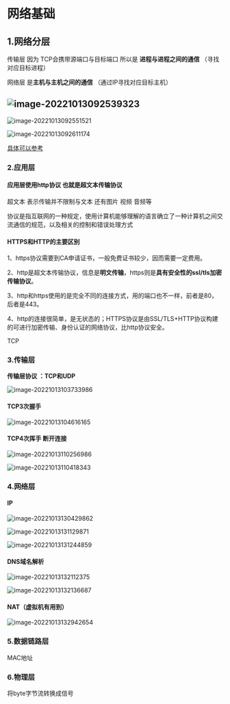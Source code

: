 # 网络基础

## 1.网络分层

传输层 因为 TCP会携带源端口与目标端口 所以是 **进程与进程之间的通信** （寻找对应目标进程）

网络层 是**主机与主机之间的通信** （通过IP寻找对应目标主机）

## ![image-20221013092539323](C:\Users\10289\AppData\Roaming\Typora\typora-user-images\image-20221013092539323.png)

![image-20221013092551521](C:\Users\10289\AppData\Roaming\Typora\typora-user-images\image-20221013092551521.png)

![image-20221013092611174](C:\Users\10289\AppData\Roaming\Typora\typora-user-images\image-20221013092611174.png)

[具体可以参考](https://blog.csdn.net/weixin_46591962/article/details/109636249)

### 2.应用层

#### **应用层使用http协议 也就是超文本传输协议**

超文本 表示传输并不限制与文本 还有图片 视频 音频等

协议是指互联网的一种规定，使用计算机能够理解的语言确立了一种计算机之间交流通信的规范，以及相关的控制和错误处理方式

#### **HTTPS和HTTP的主要区别**        

1、https协议需要到CA申请证书，一般免费证书较少，因而需要一定费用。

2、http是超文本传输协议，信息是**明文传输**，https则是**具有安全性的ssl/tls加密传输协议**。

3、http和https使用的是完全不同的连接方式，用的端口也不一样，前者是80，后者是443。

4、http的连接很简单，是无状态的；HTTPS协议是由SSL/TLS+HTTP协议构建的可进行加密传输、身份认证的网络协议，比http协议安全。

TCP

### 3.传输层

**传输层协议 ：TCP和UDP**

![image-20221013103733986](C:\Users\10289\AppData\Roaming\Typora\typora-user-images\image-20221013103733986.png)

#### TCP3次握手 

![image-20221013104616165](C:\Users\10289\AppData\Roaming\Typora\typora-user-images\image-20221013104616165.png)

#### TCP4次挥手 断开连接

![image-20221013110256986](C:\Users\10289\AppData\Roaming\Typora\typora-user-images\image-20221013110256986.png)

![image-20221013110418343](C:\Users\10289\AppData\Roaming\Typora\typora-user-images\image-20221013110418343.png)

### 4.网络层

#### **IP**

![image-20221013130429862](C:\Users\10289\AppData\Roaming\Typora\typora-user-images\image-20221013130429862.png)

![image-20221013131129871](C:\Users\10289\AppData\Roaming\Typora\typora-user-images\image-20221013131129871.png)

![image-20221013131244859](C:\Users\10289\AppData\Roaming\Typora\typora-user-images\image-20221013131244859.png)

#### **DNS域名解析**

![image-20221013132112375](C:\Users\10289\AppData\Roaming\Typora\typora-user-images\image-20221013132112375.png)

![image-20221013132136687](C:\Users\10289\AppData\Roaming\Typora\typora-user-images\image-20221013132136687.png)

#### **NAT**（虚拟机有用到）

![image-20221013132942654](C:\Users\10289\AppData\Roaming\Typora\typora-user-images\image-20221013132942654.png)

### 5.数据链路层

MAC地址

### 6.物理层

将byte字节流转换成信号